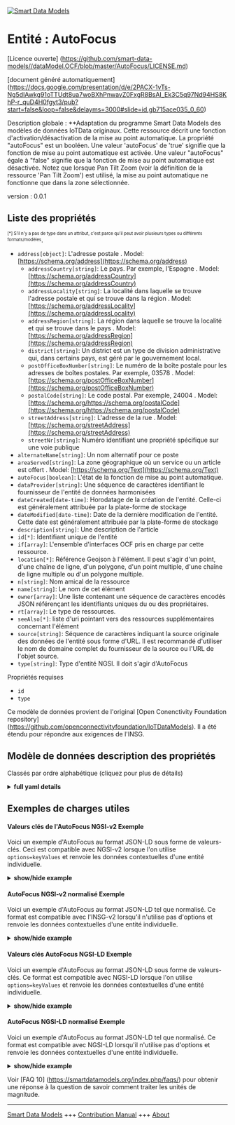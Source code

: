 <!-- 10-Header -->    
[![Smart Data Models](https://smartdatamodels.org/wp-content/uploads/2022/01/SmartDataModels_logo.png "Logo")](https://smartdatamodels.org)    
Entité : AutoFocus    
==================<!-- /10-Header -->    
<!-- 15-License -->    
[Licence ouverte] (https://github.com/smart-data-models//dataModel.OCF/blob/master/AutoFocus/LICENSE.md)    
[document généré automatiquement] (https://docs.google.com/presentation/d/e/2PACX-1vTs-Ng5dIAwkg91oTTUdt8ua7woBXhPnwavZ0FxgR8BsAI_Ek3C5q97Nd94HS8KhP-r_quD4H0fgyt3/pub?start=false&loop=false&delayms=3000#slide=id.gb715ace035_0_60)    
<!-- /15-License -->    
<!-- 20-Description -->    
Description globale : **Adaptation du programme Smart Data Models des modèles de données IoTData originaux. Cette ressource décrit une fonction d'activation/désactivation de la mise au point automatique. La propriété "autoFocus" est un booléen. Une valeur 'autoFocus' de 'true' signifie que la fonction de mise au point automatique est activée. Une valeur "autoFocus" égale à "false" signifie que la fonction de mise au point automatique est désactivée. Notez que lorsque Pan Tilt Zoom (voir la définition de la ressource 'Pan Tilt Zoom') est utilisé, la mise au point automatique ne fonctionne que dans la zone sélectionnée.    
version : 0.0.1    
<!-- /20-Description -->    
<!-- 30-PropertiesList -->    
## Liste des propriétés    
<sup><sub>[*] S'il n'y a pas de type dans un attribut, c'est parce qu'il peut avoir plusieurs types ou différents formats/modèles</sub></sup>.    
- `address[object]`: L'adresse postale  . Model: [https://schema.org/address](https://schema.org/address)	- `addressCountry[string]`: Le pays. Par exemple, l'Espagne  . Model: [https://schema.org/addressCountry](https://schema.org/addressCountry)    
	- `addressLocality[string]`: La localité dans laquelle se trouve l'adresse postale et qui se trouve dans la région  . Model: [https://schema.org/addressLocality](https://schema.org/addressLocality)    
	- `addressRegion[string]`: La région dans laquelle se trouve la localité et qui se trouve dans le pays  . Model: [https://schema.org/addressRegion](https://schema.org/addressRegion)    
	- `district[string]`: Un district est un type de division administrative qui, dans certains pays, est géré par le gouvernement local.      
	- `postOfficeBoxNumber[string]`: Le numéro de la boîte postale pour les adresses de boîtes postales. Par exemple, 03578  . Model: [https://schema.org/postOfficeBoxNumber](https://schema.org/postOfficeBoxNumber)    
	- `postalCode[string]`: Le code postal. Par exemple, 24004  . Model: [https://schema.org/https://schema.org/postalCode](https://schema.org/https://schema.org/postalCode)    
	- `streetAddress[string]`: L'adresse de la rue  . Model: [https://schema.org/streetAddress](https://schema.org/streetAddress)    
	- `streetNr[string]`: Numéro identifiant une propriété spécifique sur une voie publique      
- `alternateName[string]`: Un nom alternatif pour ce poste  - `areaServed[string]`: La zone géographique où un service ou un article est offert  . Model: [https://schema.org/Text](https://schema.org/Text)- `autoFocus[boolean]`: L'état de la fonction de mise au point automatique.  - `dataProvider[string]`: Une séquence de caractères identifiant le fournisseur de l'entité de données harmonisées  - `dateCreated[date-time]`: Horodatage de la création de l'entité. Celle-ci est généralement attribuée par la plate-forme de stockage  - `dateModified[date-time]`: Date de la dernière modification de l'entité. Cette date est généralement attribuée par la plate-forme de stockage  - `description[string]`: Une description de l'article  - `id[*]`: Identifiant unique de l'entité  - `if[array]`: L'ensemble d'interfaces OCF pris en charge par cette ressource.  - `location[*]`: Référence Geojson à l'élément. Il peut s'agir d'un point, d'une chaîne de ligne, d'un polygone, d'un point multiple, d'une chaîne de ligne multiple ou d'un polygone multiple.  - `n[string]`: Nom amical de la ressource  - `name[string]`: Le nom de cet élément  - `owner[array]`: Une liste contenant une séquence de caractères encodés JSON référençant les identifiants uniques du ou des propriétaires.  - `rt[array]`: Le type de ressources.  - `seeAlso[*]`: liste d'uri pointant vers des ressources supplémentaires concernant l'élément  - `source[string]`: Séquence de caractères indiquant la source originale des données de l'entité sous forme d'URL. Il est recommandé d'utiliser le nom de domaine complet du fournisseur de la source ou l'URL de l'objet source.  - `type[string]`: Type d'entité NGSI. Il doit s'agir d'AutoFocus  <!-- /30-PropertiesList -->    
<!-- 35-RequiredProperties -->    
Propriétés requises    
- `id`  - `type`  <!-- /35-RequiredProperties -->    
<!-- 40-RequiredProperties -->    
Ce modèle de données provient de l'original [Open Conenctivity Foundation repository] (https://github.com/openconnectivityfoundation/IoTDataModels). Il a été étendu pour répondre aux exigences de l'INSG.    
<!-- /40-RequiredProperties -->    
<!-- 50-DataModelHeader -->    
## Modèle de données description des propriétés    
Classés par ordre alphabétique (cliquez pour plus de détails)    
<!-- /50-DataModelHeader -->    
<!-- 60-ModelYaml -->    
<details><summary><strong>full yaml details</strong></summary>      
```yaml    
AutoFocus:      
  description: Smart Data Models Program adaptation of the original IoTData data Models. This Resource describes an auto focus on/off feature. The Property 'autoFocus' is a boolean. An 'autoFocus' value of 'true' means that the auto focus feature is on. An 'autoFocus' value of 'false' means that the auto focus feature is off. Note that when Pan Tilt Zoom (see 'Pan Tilt Zoom' Resource definition) is used the autofocus works only in the selected area.      
  properties:      
    address:      
      description: The mailing address      
      properties:      
        addressCountry:      
          description: 'The country. For example, Spain'      
          type: string      
          x-ngsi:      
            model: https://schema.org/addressCountry      
            type: Property      
        addressLocality:      
          description: 'The locality in which the street address is, and which is in the region'      
          type: string      
          x-ngsi:      
            model: https://schema.org/addressLocality      
            type: Property      
        addressRegion:      
          description: 'The region in which the locality is, and which is in the country'      
          type: string      
          x-ngsi:      
            model: https://schema.org/addressRegion      
            type: Property      
        district:      
          description: 'A district is a type of administrative division that, in some countries, is managed by the local government'      
          type: string      
          x-ngsi:      
            type: Property      
        postOfficeBoxNumber:      
          description: 'The post office box number for PO box addresses. For example, 03578'      
          type: string      
          x-ngsi:      
            model: https://schema.org/postOfficeBoxNumber      
            type: Property      
        postalCode:      
          description: 'The postal code. For example, 24004'      
          type: string      
          x-ngsi:      
            model: https://schema.org/https://schema.org/postalCode      
            type: Property      
        streetAddress:      
          description: The street address      
          type: string      
          x-ngsi:      
            model: https://schema.org/streetAddress      
            type: Property      
        streetNr:      
          description: Number identifying a specific property on a public street      
          type: string      
          x-ngsi:      
            type: Property      
      type: object      
      x-ngsi:      
        model: https://schema.org/address      
        type: Property      
    alternateName:      
      description: An alternative name for this item      
      type: string      
      x-ngsi:      
        type: Property      
    areaServed:      
      description: The geographic area where a service or offered item is provided      
      type: string      
      x-ngsi:      
        model: https://schema.org/Text      
        type: Property      
    autoFocus:      
      description: The status of the Auto Focus feature.      
      type: boolean      
      x-ngsi:      
        type: Property      
    dataProvider:      
      description: A sequence of characters identifying the provider of the harmonised data entity      
      type: string      
      x-ngsi:      
        type: Property      
    dateCreated:      
      description: Entity creation timestamp. This will usually be allocated by the storage platform      
      format: date-time      
      type: string      
      x-ngsi:      
        type: Property      
    dateModified:      
      description: Timestamp of the last modification of the entity. This will usually be allocated by the storage platform      
      format: date-time      
      type: string      
      x-ngsi:      
        type: Property      
    description:      
      description: A description of this item      
      type: string      
      x-ngsi:      
        type: Property      
    id:      
      anyOf:      
        - description: Identifier format of any NGSI entity      
          maxLength: 256      
          minLength: 1      
          pattern: ^[\w\-\.\{\}\$\+\*\[\]`|~^@!,:\\]+$      
          type: string      
          x-ngsi:      
            type: Property      
        - description: Identifier format of any NGSI entity      
          format: uri      
          type: string      
          x-ngsi:      
            type: Property      
      description: Unique identifier of the entity      
      x-ngsi:      
        type: Property      
    if:      
      description: The OCF Interface set supported by this Resource.      
      items:      
        enum:      
          - oic.if.a      
          - oic.if.baseline      
        type: string      
      minItems: 2      
      readOnly: true      
      type: array      
      uniqueItems: true      
      x-ngsi:      
        type: Property      
    location:      
      description: 'Geojson reference to the item. It can be Point, LineString, Polygon, MultiPoint, MultiLineString or MultiPolygon'      
      oneOf:      
        - description: Geojson reference to the item. Point      
          properties:      
            bbox:      
              items:      
                type: number      
              minItems: 4      
              type: array      
            coordinates:      
              items:      
                type: number      
              minItems: 2      
              type: array      
            type:      
              enum:      
                - Point      
              type: string      
          required:      
            - type      
            - coordinates      
          title: GeoJSON Point      
          type: object      
          x-ngsi:      
            type: GeoProperty      
        - description: Geojson reference to the item. LineString      
          properties:      
            bbox:      
              items:      
                type: number      
              minItems: 4      
              type: array      
            coordinates:      
              items:      
                items:      
                  type: number      
                minItems: 2      
                type: array      
              minItems: 2      
              type: array      
            type:      
              enum:      
                - LineString      
              type: string      
          required:      
            - type      
            - coordinates      
          title: GeoJSON LineString      
          type: object      
          x-ngsi:      
            type: GeoProperty      
        - description: Geojson reference to the item. Polygon      
          properties:      
            bbox:      
              items:      
                type: number      
              minItems: 4      
              type: array      
            coordinates:      
              items:      
                items:      
                  items:      
                    type: number      
                  minItems: 2      
                  type: array      
                minItems: 4      
                type: array      
              type: array      
            type:      
              enum:      
                - Polygon      
              type: string      
          required:      
            - type      
            - coordinates      
          title: GeoJSON Polygon      
          type: object      
          x-ngsi:      
            type: GeoProperty      
        - description: Geojson reference to the item. MultiPoint      
          properties:      
            bbox:      
              items:      
                type: number      
              minItems: 4      
              type: array      
            coordinates:      
              items:      
                items:      
                  type: number      
                minItems: 2      
                type: array      
              type: array      
            type:      
              enum:      
                - MultiPoint      
              type: string      
          required:      
            - type      
            - coordinates      
          title: GeoJSON MultiPoint      
          type: object      
          x-ngsi:      
            type: GeoProperty      
        - description: Geojson reference to the item. MultiLineString      
          properties:      
            bbox:      
              items:      
                type: number      
              minItems: 4      
              type: array      
            coordinates:      
              items:      
                items:      
                  items:      
                    type: number      
                  minItems: 2      
                  type: array      
                minItems: 2      
                type: array      
              type: array      
            type:      
              enum:      
                - MultiLineString      
              type: string      
          required:      
            - type      
            - coordinates      
          title: GeoJSON MultiLineString      
          type: object      
          x-ngsi:      
            type: GeoProperty      
        - description: Geojson reference to the item. MultiLineString      
          properties:      
            bbox:      
              items:      
                type: number      
              minItems: 4      
              type: array      
            coordinates:      
              items:      
                items:      
                  items:      
                    items:      
                      type: number      
                    minItems: 2      
                    type: array      
                  minItems: 4      
                  type: array      
                type: array      
              type: array      
            type:      
              enum:      
                - MultiPolygon      
              type: string      
          required:      
            - type      
            - coordinates      
          title: GeoJSON MultiPolygon      
          type: object      
          x-ngsi:      
            type: GeoProperty      
      x-ngsi:      
        type: GeoProperty      
    n:      
      description: Friendly name of the Resource      
      maxLength: 64      
      readOnly: true      
      type: string      
      x-ngsi:      
        type: Property      
    name:      
      description: The name of this item      
      type: string      
      x-ngsi:      
        type: Property      
    owner:      
      description: A List containing a JSON encoded sequence of characters referencing the unique Ids of the owner(s)      
      items:      
        anyOf:      
          - description: Identifier format of any NGSI entity      
            maxLength: 256      
            minLength: 1      
            pattern: ^[\w\-\.\{\}\$\+\*\[\]`|~^@!,:\\]+$      
            type: string      
            x-ngsi:      
              type: Property      
          - description: Identifier format of any NGSI entity      
            format: uri      
            type: string      
            x-ngsi:      
              type: Property      
        description: Unique identifier of the entity      
        x-ngsi:      
          type: Property      
      type: array      
      x-ngsi:      
        type: Property      
    rt:      
      description: The Resource Type.      
      items:      
        enum:      
          - oic.r.autofocus      
        maxLength: 64      
        type: string      
      minItems: 1      
      readOnly: true      
      type: array      
      uniqueItems: true      
      x-ngsi:      
        type: Property      
    seeAlso:      
      description: list of uri pointing to additional resources about the item      
      oneOf:      
        - items:      
            format: uri      
            type: string      
          minItems: 1      
          type: array      
        - format: uri      
          type: string      
      x-ngsi:      
        type: Property      
    source:      
      description: 'A sequence of characters giving the original source of the entity data as a URL. Recommended to be the fully qualified domain name of the source provider, or the URL to the source object'      
      type: string      
      x-ngsi:      
        type: Property      
    type:      
      description: NGSI entity type. It has to be AutoFocus      
      enum:      
        - AutoFocus      
      type: string      
      x-ngsi:      
        type: Property      
  required:      
    - id      
    - type      
  type: object      
  x-derived-from: https://github.com/OpenInterConnect/IoTDataModels/blob/master/AutoFocusResURI.swagger.json      
  x-disclaimer: 'Redistribution and use in source and binary forms, with or without modification, are permitted  provided that the license conditions are met. Copyleft (c) 2022 Contributors to Smart Data Models Program'      
  x-license-url: https://github.com/smart-data-models/dataModel.OCF/blob/master/AutoFocus/LICENSE.md      
  x-model-schema: https://smart-data-models.github.io/dataModel.IoTDataModels/AutoFocus/schema.json      
  x-model-tags: OCF      
  x-version: 0.0.1      
```    
</details>      
<!-- /60-ModelYaml -->    
<!-- 70-MiddleNotes -->    
<!-- /70-MiddleNotes -->    
<!-- 80-Examples -->    
## Exemples de charges utiles    
#### Valeurs clés de l'AutoFocus NGSI-v2 Exemple    
Voici un exemple d'AutoFocus au format JSON-LD sous forme de valeurs-clés. Ceci est compatible avec NGSI-v2 lorsque l'on utilise `options=keyValues` et renvoie les données contextuelles d'une entité individuelle.    
<details><summary><strong>show/hide example</strong></summary>      
```json  
{  
  "id": "urn:ngsi-ld:AutoFocus:id:GXGO:94138299",  
  "dateCreated": "1999-01-14T14:33:41Z",  
  "dateModified": "1980-04-01T12:36:22Z",  
  "source": "How world they.",  
  "name": "Media situ",  
  "alternateName": "Congress power yard. Simply plan tro",  
  "description": "Away worry population.",  
  "dataProvider": "Low development least toward rather those eye. Who condition bad along point.",  
  "owner": [  
    "urn:ngsi-ld:AutoFocus:items:QBBW:94359235",  
    "urn:ngsi-ld:AutoFocus:items:PWFF:16479129"  
  ],  
  "seeAlso": [  
    "urn:ngsi-ld:AutoFocus:items:ZPKW:91679858"  
  ],  
  "location": {  
    "type": "Point",  
    "coordinates": [  
      -20.7493645,  
      -99.239937  
    ]  
  },  
  "address": {  
    "streetAddress": "Over police bill his democratic human.",  
    "addressLocality": "Evening easy artist identify this recently. Happen instead wear ten.",  
    "addressRegion": "Local whole service try property seem environment. Add decide much measure card.",  
    "addressCountry": "Intervie",  
    "postalCode": "Between buy hotel build music. Test every admit certain production card. Media general hold culture send determine machine. Near still marriage within.",  
    "postOfficeBoxNumber": "Contain yeah hotel beyond fir",  
    "streetNr": "Seat everybody kid those smile ahead. Identify party many right.",  
    "district": "Whether travel"  
  },  
  "areaServed": "Son city step need thank. Choose business indeed direction hospital.",  
  "rt": [  
    "oic.r.autofocus"  
  ],  
  "autoFocus": false,  
  "n": "Find way mean finish next number wall mean. Body reveal there n",  
  "if": [  
    "oic.if.a",  
    "oic.if.baseline"  
  ],  
  "type": "AutoFocus"  
}  
```  
</details>    
#### AutoFocus NGSI-v2 normalisé Exemple    
Voici un exemple d'AutoFocus au format JSON-LD tel que normalisé. Ce format est compatible avec l'INSG-v2 lorsqu'il n'utilise pas d'options et renvoie les données contextuelles d'une entité individuelle.    
<details><summary><strong>show/hide example</strong></summary>      
```json  
{  
  "id": "urn:ngsi-ld:AutoFocus:id:GXGO:94138299",  
  "dateCreated": {  
    "type": "DateTime",  
    "value": "1999-01-14T14:33:41Z"  
  },  
  "dateModified": {  
    "type": "DateTime",  
    "value": "1980-04-01T12:36:22Z"  
  },  
  "source": {  
    "type": "Text",  
    "value": "How world they."  
  },  
  "name": {  
    "type": "Text",  
    "value": "Media situ"  
  },  
  "alternateName": {  
    "type": "Text",  
    "value": "Congress power yard. Simply plan tro"  
  },  
  "description": {  
    "type": "Text",  
    "value": "Away worry population."  
  },  
  "dataProvider": {  
    "type": "Text",  
    "value": "Low development least toward rather those eye. Who condition bad along point."  
  },  
  "owner": {  
    "type": "StructuredValue",  
    "value": [  
      "urn:ngsi-ld:AutoFocus:items:QBBW:94359235",  
      "urn:ngsi-ld:AutoFocus:items:PWFF:16479129"  
    ]  
  },  
  "seeAlso": {  
    "type": "StructuredValue",  
    "value": [  
      "urn:ngsi-ld:AutoFocus:items:ZPKW:91679858"  
    ]  
  },  
  "location": {  
    "type": "geo:json",  
    "value": {  
      "type": "Point",  
      "coordinates": [  
        -20.7493645,  
        -99.239937  
      ]  
    }  
  },  
  "address": {  
    "type": "StructuredValue",  
    "value": {  
      "streetAddress": "Over police bill his democratic human.",  
      "addressLocality": "Evening easy artist identify this recently. Happen instead wear ten.",  
      "addressRegion": "Local whole service try property seem environment. Add decide much measure card.",  
      "addressCountry": "Intervie",  
      "postalCode": "Between buy hotel build music. Test every admit certain production card. Media general hold culture send determine machine. Near still marriage within.",  
      "postOfficeBoxNumber": "Contain yeah hotel beyond fir",  
      "streetNr": "Seat everybody kid those smile ahead. Identify party many right.",  
      "district": "Whether travel"  
    }  
  },  
  "areaServed": {  
    "type": "Text",  
    "value": "Son city step need thank. Choose business indeed direction hospital."  
  },  
  "rt": {  
    "type": "StructuredValue",  
    "value": [  
      "oic.r.autofocus"  
    ]  
  },  
  "autoFocus": {  
    "type": "Boolean",  
    "value": false  
  },  
  "n": {  
    "type": "Text",  
    "value": "Find way mean finish next number wall mean. Body reveal there n"  
  },  
  "if": {  
    "type": "StructuredValue",  
    "value": [  
      "oic.if.a",  
      "oic.if.baseline"  
    ]  
  },  
  "type": "AutoFocus"  
}  
```  
</details>    
#### Valeurs clés AutoFocus NGSI-LD Exemple    
Voici un exemple d'AutoFocus au format JSON-LD sous forme de valeurs-clés. Ce format est compatible avec NGSI-LD lorsque l'on utilise `options=keyValues` et renvoie les données contextuelles d'une entité individuelle.    
<details><summary><strong>show/hide example</strong></summary>      
```json  
{  
  "id": "urn:ngsi-ld:AutoFocus:id:GXGO:94138299",  
  "dateCreated": "1999-01-14T14:33:41Z",  
  "dateModified": "1980-04-01T12:36:22Z",  
  "source": "How world they.",  
  "name": "Media situ",  
  "alternateName": "Congress power yard. Simply plan tro",  
  "description": "Away worry population.",  
  "dataProvider": "Low development least toward rather those eye. Who condition bad along point.",  
  "owner": [  
    "urn:ngsi-ld:AutoFocus:items:QBBW:94359235",  
    "urn:ngsi-ld:AutoFocus:items:PWFF:16479129"  
  ],  
  "seeAlso": [  
    "urn:ngsi-ld:AutoFocus:items:ZPKW:91679858"  
  ],  
  "location": {  
    "type": "Point",  
    "coordinates": [  
      -20.7493645,  
      -99.239937  
    ]  
  },  
  "address": {  
    "streetAddress": "Over police bill his democratic human.",  
    "addressLocality": "Evening easy artist identify this recently. Happen instead wear ten.",  
    "addressRegion": "Local whole service try property seem environment. Add decide much measure card.",  
    "addressCountry": "Intervie",  
    "postalCode": "Between buy hotel build music. Test every admit certain production card. Media general hold culture send determine machine. Near still marriage within.",  
    "postOfficeBoxNumber": "Contain yeah hotel beyond fir",  
    "streetNr": "Seat everybody kid those smile ahead. Identify party many right.",  
    "district": "Whether travel"  
  },  
  "areaServed": "Son city step need thank. Choose business indeed direction hospital.",  
  "rt": [  
    "oic.r.autofocus"  
  ],  
  "autoFocus": false,  
  "n": "Find way mean finish next number wall mean. Body reveal there n",  
  "if": [  
    "oic.if.a",  
    "oic.if.baseline"  
  ],  
  "type": "AutoFocus",  
  "@context": [  
    "https://smartdatamodels.org/context.jsonld"  
  ]  
}  
```  
</details>    
#### AutoFocus NGSI-LD normalisé Exemple    
Voici un exemple d'AutoFocus au format JSON-LD tel que normalisé. Ce format est compatible avec NGSI-LD lorsqu'il n'utilise pas d'options et renvoie les données contextuelles d'une entité individuelle.    
<details><summary><strong>show/hide example</strong></summary>      
```json  
{  
    "id": "urn:ngsi-ld:AutoFocus:id:GXGO:94138299",  
    "dateCreated": {  
        "type": "Property",  
        "value": {  
            "@type": "DateTime",  
            "@value": "1999-01-14T14:33:41Z"  
        }  
    },  
    "dateModified": {  
        "type": "Property",  
        "value": {  
            "@type": "DateTime",  
            "@value": "1980-04-01T12:36:22Z"  
        }  
    },  
    "source": {  
        "type": "Property",  
        "value": "How world they."  
    },  
    "name": {  
        "type": "Property",  
        "value": "Media situ"  
    },  
    "alternateName": {  
        "type": "Property",  
        "value": "Congress power yard. Simply plan tro"  
    },  
    "description": {  
        "type": "Property",  
        "value": "Away worry population."  
    },  
    "dataProvider": {  
        "type": "Property",  
        "value": "Low development least toward rather those eye. Who condition bad along point."  
    },  
    "owner": {  
        "type": "Property",  
        "value": [  
            "urn:ngsi-ld:AutoFocus:items:QBBW:94359235",  
            "urn:ngsi-ld:AutoFocus:items:PWFF:16479129"  
        ]  
    },  
    "seeAlso": {  
        "type": "Property",  
        "value": [  
            "urn:ngsi-ld:AutoFocus:items:ZPKW:91679858"  
        ]  
    },  
    "location": {  
        "type": "GeoProperty",  
        "value": {  
            "type": "Point",  
            "coordinates": [  
                -20.7493645,  
                -99.239937  
            ]  
        }  
    },  
    "address": {  
        "type": "Property",  
        "value": {  
            "streetAddress": "Over police bill his democratic human.",  
            "addressLocality": "Evening easy artist identify this recently. Happen instead wear ten.",  
            "addressRegion": "Local whole service try property seem environment. Add decide much measure card.",  
            "addressCountry": "Intervie",  
            "postalCode": "Between buy hotel build music. Test every admit certain production card. Media general hold culture send determine machine. Near still marriage within.",  
            "postOfficeBoxNumber": "Contain yeah hotel beyond fir",  
            "streetNr": "Seat everybody kid those smile ahead. Identify party many right.",  
            "district": "Whether travel"  
        }  
    },  
    "areaServed": {  
        "type": "Property",  
        "value": "Son city step need thank. Choose business indeed direction hospital."  
    },  
    "rt": {  
        "type": "Property",  
        "value": [  
            "oic.r.autofocus"  
        ]  
    },  
    "autoFocus": {  
        "type": "Property",  
        "value": false  
    },  
    "n": {  
        "type": "Property",  
        "value": "Find way mean finish next number wall mean. Body reveal there n"  
    },  
    "if": {  
        "type": "Property",  
        "value": [  
            "oic.if.a",  
            "oic.if.baseline"  
        ]  
    },  
    "type": "AutoFocus",  
    "@context": [  
        "https://smartdatamodels.org/context.jsonld"  
    ]  
}  
```  
</details><!-- /80-Examples -->    
<!-- 90-FooterNotes -->    
<!-- /90-FooterNotes -->    
<!-- 95-Units -->    
Voir [FAQ 10] (https://smartdatamodels.org/index.php/faqs/) pour obtenir une réponse à la question de savoir comment traiter les unités de magnitude.    
<!-- /95-Units -->    
<!-- 97-LastFooter -->    
---    
[Smart Data Models](https://smartdatamodels.org) +++ [Contribution Manual](https://bit.ly/contribution_manual) +++ [About](https://bit.ly/Introduction_SDM)<!-- /97-LastFooter -->    
